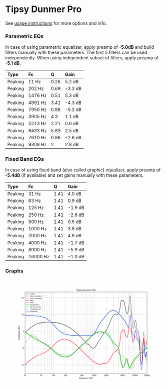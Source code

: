 # Tipsy Dunmer Pro
See [usage instructions](https://github.com/jaakkopasanen/AutoEq#usage) for more options and info.

### Parametric EQs
In case of using parametric equalizer, apply preamp of **-5.0dB** and build filters manually
with these parameters. The first 5 filters can be used independently.
When using independent subset of filters, apply preamp of **-5.1 dB**.

| Type    | Fc      |    Q | Gain    |
|:--------|:--------|:-----|:--------|
| Peaking | 11 Hz   | 0.26 | 5.2 dB  |
| Peaking | 202 Hz  | 0.69 | -3.3 dB |
| Peaking | 1476 Hz | 0.51 | 5.3 dB  |
| Peaking | 4991 Hz | 3.41 | -4.3 dB |
| Peaking | 7950 Hz | 0.88 | -5.2 dB |
| Peaking | 3905 Hz | 4.3  | 1.1 dB  |
| Peaking | 5213 Hz | 2.21 | 0.6 dB  |
| Peaking | 6433 Hz | 5.83 | 2.5 dB  |
| Peaking | 7610 Hz | 0.86 | -2.6 dB |
| Peaking | 9309 Hz | 2    | 2.8 dB  |

### Fixed Band EQs
In case of using fixed band (also called graphic) equalizer, apply preamp of **-5.4dB**
(if available) and set gains manually with these parameters.

| Type    | Fc       |    Q | Gain    |
|:--------|:---------|:-----|:--------|
| Peaking | 31 Hz    | 1.41 | 4.0 dB  |
| Peaking | 63 Hz    | 1.41 | 0.9 dB  |
| Peaking | 125 Hz   | 1.41 | -1.9 dB |
| Peaking | 250 Hz   | 1.41 | -2.6 dB |
| Peaking | 500 Hz   | 1.41 | 0.5 dB  |
| Peaking | 1000 Hz  | 1.41 | 3.8 dB  |
| Peaking | 2000 Hz  | 1.41 | 4.9 dB  |
| Peaking | 4000 Hz  | 1.41 | -1.7 dB |
| Peaking | 8000 Hz  | 1.41 | -5.9 dB |
| Peaking | 16000 Hz | 1.41 | -1.0 dB |

### Graphs
![](./Tipsy%20Dunmer%20Pro.png)